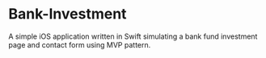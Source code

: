 # Bank-Investment
A simple iOS application written in Swift simulating a bank fund investment page and contact form using MVP pattern.
